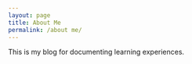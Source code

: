```yaml
---
layout: page
title: About Me
permalink: /about me/
---
```


This is my blog for documenting learning experiences.